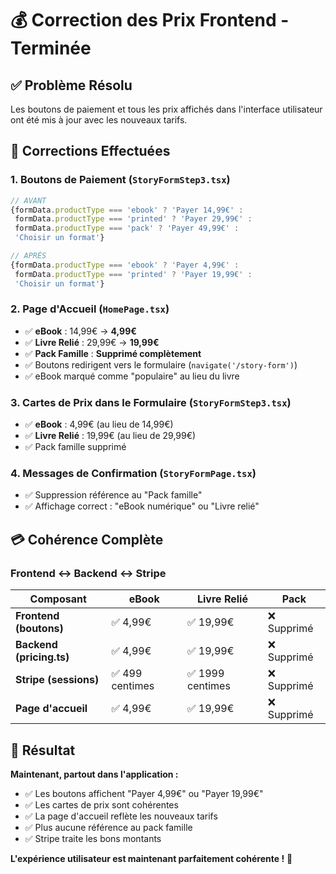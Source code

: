 # 💰 Correction des Prix Frontend - Terminée

## ✅ Problème Résolu

Les boutons de paiement et tous les prix affichés dans l'interface utilisateur ont été mis à jour avec les nouveaux tarifs.

## 🔧 Corrections Effectuées

### **1. Boutons de Paiement (`StoryFormStep3.tsx`)**
```typescript
// AVANT
{formData.productType === 'ebook' ? 'Payer 14,99€' : 
 formData.productType === 'printed' ? 'Payer 29,99€' : 
 formData.productType === 'pack' ? 'Payer 49,99€' : 
 'Choisir un format'}

// APRÈS
{formData.productType === 'ebook' ? 'Payer 4,99€' : 
 formData.productType === 'printed' ? 'Payer 19,99€' : 
 'Choisir un format'}
```

### **2. Page d'Accueil (`HomePage.tsx`)**
- ✅ **eBook** : 14,99€ → **4,99€**
- ✅ **Livre Relié** : 29,99€ → **19,99€**
- ✅ **Pack Famille** : **Supprimé complètement**
- ✅ Boutons redirigent vers le formulaire (`navigate('/story-form')`)
- ✅ eBook marqué comme "populaire" au lieu du livre

### **3. Cartes de Prix dans le Formulaire (`StoryFormStep3.tsx`)**
- ✅ **eBook** : 4,99€ (au lieu de 14,99€)
- ✅ **Livre Relié** : 19,99€ (au lieu de 29,99€)
- ✅ Pack famille supprimé

### **4. Messages de Confirmation (`StoryFormPage.tsx`)**
- ✅ Suppression référence au "Pack famille"
- ✅ Affichage correct : "eBook numérique" ou "Livre relié"

## 💳 Cohérence Complète

### **Frontend ↔ Backend ↔ Stripe**
| Composant | eBook | Livre Relié | Pack |
|-----------|-------|-------------|------|
| **Frontend (boutons)** | ✅ 4,99€ | ✅ 19,99€ | ❌ Supprimé |
| **Backend (pricing.ts)** | ✅ 4,99€ | ✅ 19,99€ | ❌ Supprimé |
| **Stripe (sessions)** | ✅ 499 centimes | ✅ 1999 centimes | ❌ Supprimé |
| **Page d'accueil** | ✅ 4,99€ | ✅ 19,99€ | ❌ Supprimé |

## 🎯 Résultat

**Maintenant, partout dans l'application :**
- ✅ Les boutons affichent "Payer 4,99€" ou "Payer 19,99€"
- ✅ Les cartes de prix sont cohérentes
- ✅ La page d'accueil reflète les nouveaux tarifs
- ✅ Plus aucune référence au pack famille
- ✅ Stripe traite les bons montants

**L'expérience utilisateur est maintenant parfaitement cohérente !** 🚀
